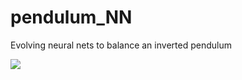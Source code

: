 # pendulum_NN
Evolving neural nets to balance an inverted pendulum

![](https://i.gyazo.com/03a4b9c21130f8599cf37d1272b733b3.gif)
